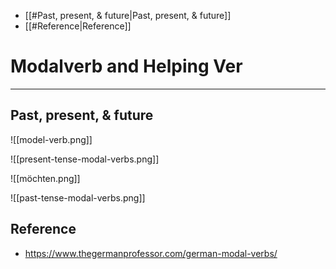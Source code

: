 - [[#Past, present, & future|Past, present, & future]]
- [[#Reference|Reference]]


# Modalverb and Helping Ver
---
##  Past, present, & future

![[model-verb.png]]


![[present-tense-modal-verbs.png]]

![[möchten.png]]

![[past-tense-modal-verbs.png]]


## Reference
- https://www.thegermanprofessor.com/german-modal-verbs/ 
